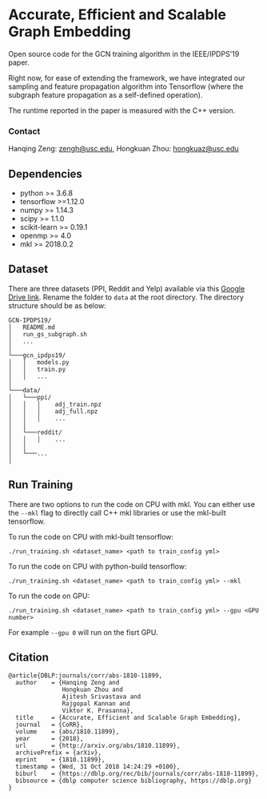 # Accurate, Efficient and Scalable Graph Embedding

Open source code for the GCN training algorithm in the IEEE/IPDPS'19 paper.

Right now, for ease of extending the framework, we have integrated our sampling and feature propagation algorithm into Tensorflow (where the subgraph feature propagation as a self-defined operation).

The runtime reported in the paper is measured with the C++ version. 

### Contact

Hanqing Zeng: zengh@usc.edu,
Hongkuan Zhou: hongkuaz@usc.edu

## Dependencies

* python >= 3.6.8
* tensorflow >=1.12.0
* numpy >= 1.14.3
* scipy >= 1.1.0
* scikit-learn >= 0.19.1
* openmp >= 4.0
* mkl >= 2018.0.2

## Dataset

There are three datasets (PPI, Reddit and Yelp) available via this [Google Drive link](https://drive.google.com/open?id=1zycmmDES39zVlbVCYs88JTJ1Wm5FbfLz). Rename the folder to `data` at the root directory.  The directory structure should be as below:

```
GCN-IPDPS19/
│   README.md
│   run_gs_subgraph.sh
│   ... 
│
└───gcn_ipdps19/
│   │   models.py
│   │   train.py
│   │   ...
│   
└───data/
│   └───ppi/
│   │   │    adj_train.npz
│   │   │    adj_full.npz
│   │   │    ...
│   │   
│   └───reddit/
│   │   │    ...
│   │
│   └───...
│
```

## Run Training

There are two options to run the code on CPU with mkl. You can either use the `--mkl` flag to directly call C++ mkl libraries or use the mkl-built tensorflow.

To run the code on CPU with mkl-built tensorflow:

`./run_training.sh <dataset_name> <path to train_config yml>`

To run the code on CPU with python-build tensorflow:

`./run_training.sh <dataset_name> <path to train_config yml> --mkl`

To run the code on GPU:

`./run_training.sh <dataset_name> <path to train_config yml> --gpu <GPU number>`

For example `--gpu 0` will run on the fisrt GPU.


## Citation

```
@article{DBLP:journals/corr/abs-1810-11899,
  author    = {Hanqing Zeng and
               Hongkuan Zhou and
               Ajitesh Srivastava and
               Rajgopal Kannan and
               Viktor K. Prasanna},
  title     = {Accurate, Efficient and Scalable Graph Embedding},
  journal   = {CoRR},
  volume    = {abs/1810.11899},
  year      = {2018},
  url       = {http://arxiv.org/abs/1810.11899},
  archivePrefix = {arXiv},
  eprint    = {1810.11899},
  timestamp = {Wed, 31 Oct 2018 14:24:29 +0100},
  biburl    = {https://dblp.org/rec/bib/journals/corr/abs-1810-11899},
  bibsource = {dblp computer science bibliography, https://dblp.org}
}
```
